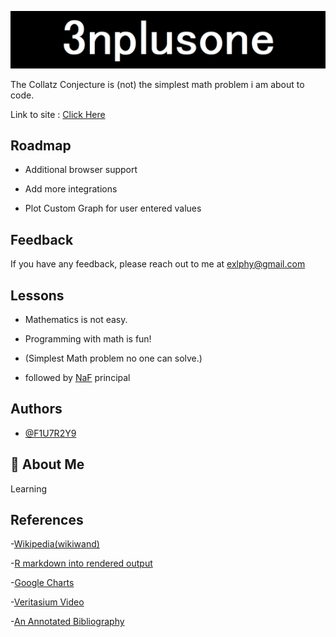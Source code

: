 
![Images\logo.png](https://github.com/20CE034/3nplusone/blob/4878e0b28da23c09e0dccc4d6026fdab18bd358e/Images/logo.png)


The Collatz Conjecture is (not) the simplest math problem i am about to code.

Link to site : [Click Here](https://f1u7r2y9.github.io/3nplusone/) 

## Roadmap

- Additional browser support

- Add more integrations

- Plot Custom Graph for user entered values
  
## Feedback

If you have any feedback, please reach out to me at exlphy@gmail.com

## Lessons

- Mathematics is not easy.

- Programming with math is fun!

- (Simplest Math problem no one can solve.)

- followed by [NaF](https://m1a7x2y9.github.io/NF/) principal 

## Authors

- [@F1U7R2Y9](https://github.com/F1U7R2Y9/)

## 🚀 About Me
Learning

## References

-[Wikipedia(wikiwand)](https://www.wikiwand.com/en/Collatz_conjecture)

-[R markdown into rendered output](https://www.earthdatascience.org/courses/earth-analytics/document-your-science/knit-rmarkdown-document-to-pdf/)

-[Google Charts](https://developers.google.com/chart/interactive/docs/gallery/linechart)

-[Veritasium Video](https://www.youtube.com/watch?v=094y1Z2wpJg)

-[An Annotated Bibliography](https://arxiv.org/pdf/math/0309224.pdf)
